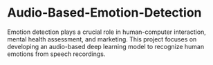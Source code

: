 # Audio-Based-Emotion-Detection
Emotion detection plays a crucial role in human-computer interaction, mental health assessment, and marketing. This project focuses on developing an audio-based deep learning model to recognize human emotions from speech recordings.
